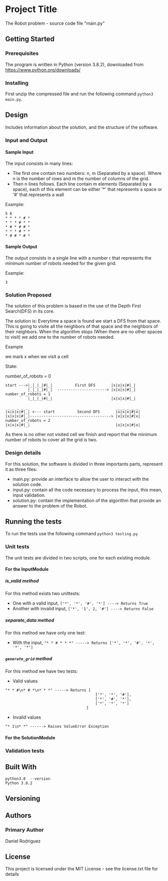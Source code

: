 # Project Title

The Robot problem -  source code file "main.py"

## Getting Started

### Prerequisites

The program is written in Python (version 3.8.2),
downloaded from https://www.python.org/downloads/

### Installing

First unzip the compressed file and run the following command ```python3 main.py```.

## Design
Includes information about the solution, and the structure of the software.

### Input and Output

#### Sample Input

The input consists in many lines:

- The first one contain two numbers: n, m (Separated by a space). Where n is the number of rows and m the number of columns of the grid.
- Then n lines follows. Each line contain m elements (Separated by a space), each of this element can be either '*' that represents a space or '#' that represents a wall

Example:
```
5 6
* * * * # * 
* * * # * *
* # * # # *
* * * # * *
* # # * # *
```

#### Sample Output

The output consists in a single line with a number r that represents the minimum number of robots needed for the given grid.

Example:
```
3
```

### Solution Proposed
The solution of this problem is based in the use of the Depth First Search(DFS) in its core.

The solution is: Everytime a space is found we start a DFS from that space. This is going to visite all the neighbors of that
space and the neighbors of their neighbors. When the algorithm stops (When there are no other spaces to visit) we add one to
the number of robots needed.

Example

we mark x when we visit a cell 

State:

number_of_robots = 0
```        _ _ _ _ _                            _ _ _ _ _ 
start --->|_|_|_|#|_|          First DFS       |x|x|x|#|_|
          |_|_|_|#|_|  ----------------------> |x|x|x|#|_|  number_of_robots = 1
          |_|_|_|#|_|                          |x|x|x|#|_|

 _ _ _ _ _                                        _ _ _ _ _ 
|x|x|x|#|_| <--- start          Second DFS       |x|x|x|#|x|
|x|x|x|#|_|------------------------------------> |x|x|x|#|x| number_of_robots = 2
|x|x|x|#|_|                                      |x|x|x|#|x|
```

As there is no other not visited cell we finish and report that the minimum number
of robots to cover all the grid is two.

### Design details
For this solution, the software is divided in three importants parts, represent it as three files:

- main.py: provide an interface to allow the user to interact with the solution code.
- input.py: contain all the code necessary to process the input, this mean, input validation.
- solution.py: contain the implementation of the algorithm that provide an answer to the problem of the Robot.

## Running the tests

To run the tests use the following command ```python3 testing.py```

### Unit tests

The unit tests are divided in two scripts, one for each existing module.

#### For the InputModule

##### is_valid method
For this method exists two unittests:

- One with a valid input, ```['*', '*', '#', '*'] ----> Returns True```
- Another with invalid input, ```['*', '1', 2, '#'] ----> Returns False```

##### separate_data method
For this method we have only one test:

- With the input, ```"* * # * * *" -----> Returns ['*', '*', '#', '*', '*', '*']```

##### ```generate_grid``` method
For this method we have two tests:

- Valid values

```
"* * #\n* # *\n* * *" -----> Returns [
                                        ['*', '*', '#'],
                                        ['*', '#', '*'],
                                        ['*', '*', '*']
                                    ] 
```

- Invalid values

```
"* 1\n* *" ------> Raises ValueError Exception
```

#### For the SolutionModule

### Validation tests

## Built With

```
python3.8  --version
Python 3.8.2

```

## Versioning

## Authors

### Primary Author

Daniel Rodriguez

## License

This project is licensed under the MIT License - see the license.txt file for details
